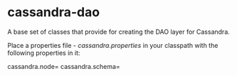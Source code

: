 # cassandra-dao
A base set of classes that provide for creating the DAO layer for Cassandra.

Place a properties file - *cassandra.properties* in your classpath with the following properties in it:

cassandra.node=<hostname>
cassandra.schema=<schema>
